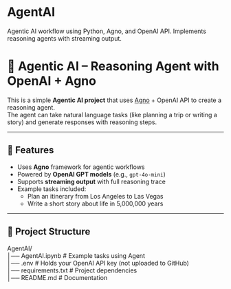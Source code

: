 # AgentAI
Agentic AI workflow using Python, Agno, and OpenAI API. Implements reasoning agents with streaming output.

# 🧠 Agentic AI – Reasoning Agent with OpenAI + Agno

This is a simple **Agentic AI project** that uses [Agno](https://pypi.org/project/agno/) + OpenAI API to create a reasoning agent.  
The agent can take natural language tasks (like planning a trip or writing a story) and generate responses with reasoning steps.  

---

## 🚀 Features
- Uses **Agno** framework for agentic workflows  
- Powered by **OpenAI GPT models** (e.g., `gpt-4o-mini`)  
- Supports **streaming output** with full reasoning trace  
- Example tasks included:
  - Plan an itinerary from Los Angeles to Las Vegas  
  - Write a short story about life in 5,000,000 years  

---

## 📂 Project Structure
AgentAI/  
│── AgentAI.ipynb # Example tasks using Agent  
│── .env # Holds your OpenAI API key (not uploaded to GitHub)  
│── requirements.txt # Project dependencies  
│── README.md # Documentation  

